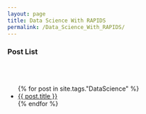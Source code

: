 ```yaml
---
layout: page
title: Data Science With RAPIDS
permalink: /Data_Science_With_RAPIDS/
---
```



<h3>Post List</h3><br /><br />

<ul>
  {% for post in site.tags."DataScience" %}
    <li>
      <a href="{{ post.url }}">{{ post.title }}</a>
    </li>
  {% endfor %}
</ul>